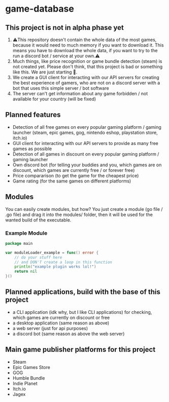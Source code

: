# game-database


## This project is not in alpha phase yet

1. ⚠️This repository doesn't contain the whole data of the most games, because it would need to much memory if you want to download it. This means you have to download the whole data, if you want to try to the run a discord bot / service at your own.⚠️
2. Much things, like price recognition or game bundle detection (steam) is not created yet. Please don't think, that this project is bad or something like this. We are just starting 🚀.
3. We create a GUI client for interacting with our API servers for creating the best experience of gamers, who are not on a discord server with a bot that uses this simple server / bot software
4. The server can't get information about any game forbidden / not available for your country (will be fixed)
## Planned features
- Detection of all free games on every popular gaming platform / gaming launcher (steam, epic games, gog, nintendo eshop, playstation store, itch.io)
- GUI client for interacting with our API servers to provide as many free games as possible
- Detection of all games in discount on every popular gaming platform / gaming launcher
- Own discord bot (for telling your buddies and you, which games are on discount, which games are currently free / or forever free)
- Price compararison (to get the game for the cheapest price)
- Game rating (for the same games on different platforms)

## Modules
You can easily create modules, but how? You just create a module (go file / .go file) and drag it into the modules/ folder, then it will be used for the wanted build of the executable.
### Example Module
```go
package main

var moduleLoader_example = func() error { 
    // do your stuff here
    // and DON'T create a loop in this function
    println("example plugin works lol!")
    return nil
}()
```

## Planned applications, build with the base of this project
- a CLI application (idk why, but I like CLI applications) for checking, which games are currently on discount or free
- a desktop application (same reason as above)
- a web server (just for api purposes)
- a discord bot (same reason as above the web server)

## Main game publisher platforms for this project
- Steam
- Epic Games Store
- GOG
- Humble Bundle
- Indie Planet
- Itch.io
- Jagex
